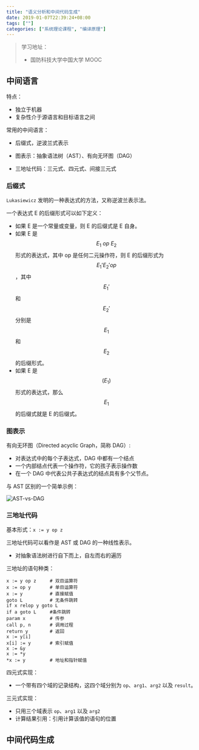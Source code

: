 ```yaml
---
title: "语义分析和中间代码生成"
date: 2019-01-07T22:39:24+08:00
tags: [""]
categories: ["系统理论课程", "编译原理"]
---
```


> 学习地址：
>
> - 国防科技大学中国大学 MOOC


## 中间语言

特点：

- 独立于机器
- 复杂性介于源语言和目标语言之间

常用的中间语言：

- 后缀式，逆波兰式表示
- 图表示：抽象语法树（AST）、有向无环图（DAG）

- 三地址代码：三元式、四元式、间接三元式

### 后缀式

`Lukasiewicz` 发明的一种表达式的方法，又称逆波兰表示法。

一个表达式 E 的后缀形式可以如下定义：

- 如果 E 是一个常量或变量，则 E 的后缀式是 E 自身。
- 如果 E 是 $$E_1\ op\ E_2$$ 形式的表达式，其中 op 是任何二元操作符，则 E 的后缀形式为 $$E_1’ E_2' op$$，其中 $$E_1'$$ 和 $$E_2'$$ 分别是 $$E_1$$ 和 $$E_2$$ 的后缀形式。
- 如果 E 是 $$(E_1)$$ 形式的表达式，那么 $$E_1$$ 的后缀式就是 E 的后缀式。

### 图表示

有向无环图（Directed acyclic Graph，简称 DAG）:

- 对表达式中的每个子表达式，DAG 中都有一个结点
- 一个内部结点代表一个操作符，它的孩子表示操作数
- 在一个 DAG 中代表公共子表达式的结点具有多个父节点。

与 AST 区别的一个简单示例：

![AST-vs-DAG](../AST-vs-DAG.png)

### 三地址代码

基本形式：`x := y op z`

三地址代码可以看作是 AST 或 DAG 的一种线性表示。

- 对抽象语法树进行自下而上，自左而右的遍历

三地址的语句种类：

```pseudocode
x := y op z		# 双目运算符
x := op y		# 单目运算符
x := y			# 直接赋值
goto L			# 无条件跳转
if x relop y goto L
if a goto L		#条件跳转
param x			# 传参
call p, n		# 调用过程
return y		# 返回
x := y[i]
x[i] := y		# 索引赋值
x := &y
x := *y
*x := y			# 地址和指针赋值
```

四元式实现：

- 一个带有四个域的记录结构，这四个域分别为 `op`、`arg1`、`arg2` 以及 `result`。

三元式实现：

- 只用三个域表示 `op`、`arg1` 以及 `arg2`
- 计算结果引用：引用计算该值的语句的位置

## 中间代码生成


